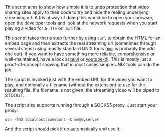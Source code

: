 This script aims to show how simple it is to undo protection that video sharing
sites apply to their code to try and hide the realing underlying streaming url.
A trivial way of doing this would be to open your browser, open the developer
tools and look at the network requests when you start playing a video for a
`.flv` or `.mp4` file.

This script takes that a step further by using `curl` to obtain the HTML for an
embed page and then extracts the real streaming url (sometimes through several
steps) using mostly standard UNIX tools
([`pup`](https://github.com/EricChiang/pup) is probably the odd one out). If
you want to have something more reliable, comprehensive or well-maintained,
have a look at [quvi](http://quvi.sourceforge.net/) or
[youtube-dl](https://rg3.github.io/youtube-dl/). This is mostly just a
proof-of-concept showing that in most cases simple UNIX tools can do the job.

The script is invoked just with the embed URL for the video you want to play,
and optionally a filename (without the extension) to use for the resulting
file. If a filename is not given, the streaming video will be piped to STDOUT.

The script also supports running through a SOCKS5 proxy. Just start your proxy:

    ssh -fND localhost:someport -C me@myserver

And the script should pick it up automatically and use it.
